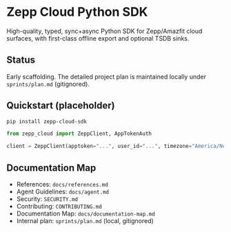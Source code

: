# Zepp Cloud Python SDK

High-quality, typed, sync+async Python SDK for Zepp/Amazfit cloud surfaces, with first-class offline export and optional TSDB sinks.

## Status

Early scaffolding. The detailed project plan is maintained locally under `sprints/plan.md` (gitignored).

## Quickstart (placeholder)

```bash
pip install zepp-cloud-sdk
```

```python
from zepp_cloud import ZeppClient, AppTokenAuth

client = ZeppClient(apptoken="...", user_id="...", timezone="America/New_York")
```

## Documentation Map

- References: `docs/references.md`
- Agent Guidelines: `docs/agent.md`
- Security: `SECURITY.md`
- Contributing: `CONTRIBUTING.md`
- Documentation Map: `docs/documentation-map.md`
- Internal plan: `sprints/plan.md` (local, gitignored)
